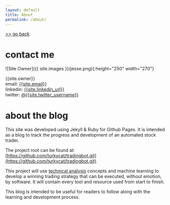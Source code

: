 ```yaml
---
layout: default
title: About
permalink: /about/
---
```


[>> go back]({{site.url}})

# contact me
  
![Site Owner]({{ site.images }}/jesse.png){:height="250" width="270"}

{{site.owner}}  
email: [{{site.email}}](mailto:{{site.email}})  
linkedin: [{{site.linkedin_url}}](https://www.{{site.linkedin_url}})  
twitter: [@{{site.twitter_username}}](https://twitter.com/{{site.twitter_username}})

# about the blog

This site was developed using Jekyll & Ruby for Github Pages. It is intended as a blog to track the progress and development of an automated stock trader.

The project root can be found at: [https://github.com/turkycat/tradingbot.git](https://github.com/turkycat/tradingbot.git)

This project will use [technical analysis](https://www.investopedia.com/terms/t/technicalanalysis.asp) concepts and machine learning to develop a winning trading strategy that can be executed, without emotion, by software. It will contain every tool and resource used from start to finish.

This blog is intended to be useful for readers to follow along with the learning and development process.

